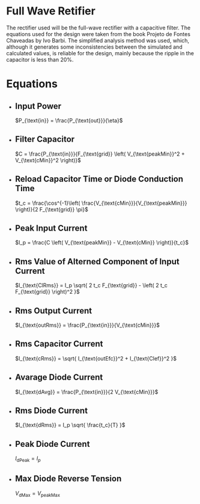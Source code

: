 # Full Wave Retifier

The rectifier used will be the full-wave rectifier with a capacitive filter. The equations used for the design were taken from the book Projeto de Fontes Chaveadas by Ivo Barbi. The simplified analysis method was used, which, although it generates some inconsistencies between the simulated and calculated values, is reliable for the design, mainly because the ripple in the capacitor is less than 20%.

# Equations

* ## Input Power
    $P_{\text{in}} = \frac{P_{\text{out}}}{\eta}$
* ## Filter Capacitor
    $C = \frac{P_{\text{in}}}{F_{\text{grid}} \left( V_{\text{peakMin}}^2 + V_{\text{cMin}}^2 \right)}$
* ## Reload Capacitor Time or Diode Conduction Time
    $t_c = \frac{\cos^{-1}\left( \frac{V_{\text{cMin}}}{V_{\text{peakMin}}} \right)}{2 F_{\text{grid}} \pi}$
* ## Peak Input Current
    $I_p = \frac{C \left( V_{\text{peakMin}} - V_{\text{cMin}} \right)}{t_c}$
* ## Rms Value of Alterned Component of Input Current
    $I_{\text{ClRms}} = I_p \sqrt{ 2 t_c F_{\text{grid}} - \left( 2 t_c F_{\text{grid}} \right)^2 }$
* ## Rms Output Current
    $I_{\text{outRms}} = \frac{P_{\text{in}}}{V_{\text{cMin}}}$
* ## Rms Capacitor Current
    $I_{\text{cRms}} = \sqrt{ I_{\text{outEfc}}^2 + I_{\text{Clef}}^2 }$
* ## Avarage Diode Current
    $I_{\text{dAvg}} = \frac{P_{\text{in}}}{2 V_{\text{cMin}}}$
* ## Rms Diode Current
    $I_{\text{dRms}} = I_p \sqrt{ \frac{t_c}{T} }$
* ## Peak Diode Current
    $I_{\text{dPeak}} = I_p$
* ## Max Diode Reverse Tension
    $V_{\text{dMax}} = V_{\text{peakMax}}$

    








